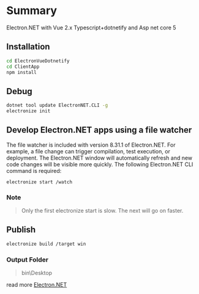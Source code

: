 # Summary
Electron.NET with Vue 2.x Typescript+dotnetify and Asp net core 5

## Installation
```bash
cd ElectronVueDotnetify
cd ClientApp
npm install
```

## Debug
```bash
dotnet tool update ElectronNET.CLI -g
electronize init
```

## Develop Electron.NET apps using a file watcher

The file watcher is included with version 8.31.1 of Electron.NET. For example, a file change can trigger compilation, test execution, or deployment. The Electron.NET window will automatically refresh and new code changes will be visible more quickly. The following Electron.NET CLI command is required:

```
electronize start /watch
```

### Note
> Only the first electronize start is slow. The next will go on faster.

## Publish
```bash
electronize build /target win
```

### Output Folder
> bin\Desktop

read more
[Electron.NET](https://github.com/ElectronNET/Electron.NET)
